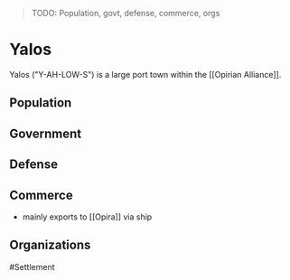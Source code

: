 > TODO: Population, govt, defense, commerce, orgs

# Yalos
Yalos ("Y-AH-LOW-S") is a large port town within the [[Opirian Alliance]]. 

## Population


## Government


## Defense


## Commerce
- mainly exports to [[Opira]] via ship

## Organizations


#Settlement 
